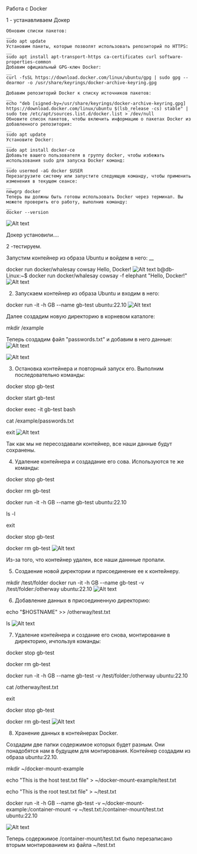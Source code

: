 Работа с Docker

1 - устанавливаем Докер
```
Обновим списки пакетов:
__
sudo apt update
Установим пакеты, которые позволят использовать репозиторий по HTTPS:
__
sudo apt install apt-transport-https ca-certificates curl software-properties-common
Добавим официальный GPG-ключ Docker:
__
curl -fsSL https://download.docker.com/linux/ubuntu/gpg | sudo gpg --dearmor -o /usr/share/keyrings/docker-archive-keyring.gpg

Добавим репозиторий Docker к списку источников пакетов:
__
echo "deb [signed-by=/usr/share/keyrings/docker-archive-keyring.gpg] https://download.docker.com/linux/ubuntu $(lsb_release -cs) stable" | sudo tee /etc/apt/sources.list.d/docker.list > /dev/null
Обновите список пакетов, чтобы включить информацию о пакетах Docker из добавленного репозитория:
__
sudo apt update
Установите Docker:
__
sudo apt install docker-ce
Добавьте вашего пользователя в группу docker, чтобы избежать использования sudo для запуска Docker команд:
__
sudo usermod -aG docker $USER
Перезагрузите систему или запустите следующую команду, чтобы применить изменения в текущем сеансе:
__
newgrp docker
Теперь вы должны быть готовы использовать Docker через терминал. Вы можете проверить его работу, выполнив команду:
__
docker --version
```
![Alt text](3.jpg)

Докер установили....

2 -тестируем.

Запустим контейнер из образа Ubuntu и войдем в него:
__

docker run docker/whalesay cowsay Hello, Docker!
![Alt text](4.jpg)
b@db-Linux:~$ docker run docker/whalesay cowsay -f elephant "Hello, Docker!"
![Alt text](4.1.jpg)



2. Запускаем контейнер из образа Ubuntu и входим в него:

docker run -it -h GB --name gb-test ubuntu:22.10
![Alt text](5.jpg)

Далее создадим новую директорию в корневом каталоге:

mkdir /example

Теперь создадим файл "passwords.txt" и добавим в него данные:
![Alt text](6.jpg)

![Alt text](8.jpg) 

3. Остановка контейнера и повторный запуск его.
Выполним последовательно команды:

docker stop gb-test

docker start gb-test

docker exec -it gb-test bash

cat /example/passwords.txt

exit
![Alt text](9.jpg)

Так как мы не пересоздавали контейнер, все наши данные будут сохранены.

4. Удаление контейнера и создадание его сова. Используются те же команды:

docker stop gb-test

docker rm gb-test

docker run -it -h GB --name gb-test ubuntu:22.10

ls -l

exit

docker stop gb-test

docker rm gb-test
![Alt text](10.jpg)

Из-за того, что контейнер удален, все наши даннные пропали.

5. Создаение новой директории и присоединение ее к контейнеру.

mkdir /test/folder
docker run -it -h GB --name gb-test -v /test/folder:/otherway ubuntu:22.10
![Alt text](11.jpg)

6. Добавление данных в присоединенную директорию:

echo "$HOSTNAME" >> /otherway/test.txt

ls
![Alt text](13.jpg)

7. Удаление контейнера и создание его снова, монтирование в директорию, ичпользуя команды:

docker stop gb-test

docker rm gb-test

docker run -it -h GB --name gb-test -v /test/folder:/otherway ubuntu:22.10

cat /otherway/test.txt

exit

docker stop gb-test

docker rm gb-test
![Alt text](14.jpg)

8. Хранение данных в контейнерах Docker.

Создадим две папки содержимое которых будет разным. Они понадобятся нам в будущем для монтирования. Контейнер создадим  из образа ubuntu:22.10.

mkdir ~/docker-mount-example

echo "This is the host test.txt file" > ~/docker-mount-example/test.txt

echo "This is the root test.txt file" > ~/test.txt

docker run -it -h GB --name gb-test -v ~/docker-mount-example:/container-mount -v ~/test.txt:/container-mount/test.txt ubuntu:22.10

![Alt text](16.jpg)

Теперь содержимое /container-mount/test.txt было перезаписано вторым монтированием из файла ~/test.txt




